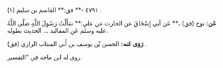 ٤٧٩١ -** فق:** القاسم بن سليم (١) .

**عَن:** نوح (فق) ،** عَن أبي إِسْحَاقَ عن الحارث عن علي:** سَأَلْتُ رَسُولَ اللَّهِ صَلَّى اللَّهُ عليه وسلم عَنِ المقاليد ... الحديث بطوله.

**رَوَى عَنه:** الحسن بْن يوسف بن أَبي المنتاب الرازي (فق) .

روى له ابن ماجه في "التفسير.
